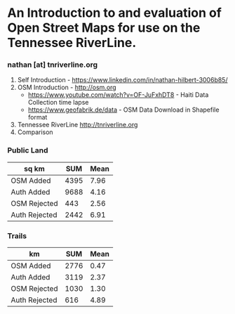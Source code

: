 

# An Introduction to and evaluation of Open Street Maps for use on the Tennessee RiverLine.

### nathan [at] tnriverline.org

 1. Self Introduction - https://www.linkedin.com/in/nathan-hilbert-3006b85/
 2. OSM Introduction - http://osm.org
    - https://www.youtube.com/watch?v=OF-JuFxhDT8 - Haiti Data Collection time lapse
    - https://www.geofabrik.de/data - OSM Data Download in Shapefile format
  3. Tennessee RiverLine http://tnriverline.org
  4. Comparison

### Public Land
sq km | SUM | Mean
--| -- | --
OSM Added | 4395 | 7.96
Auth Added | 9688 | 4.16
OSM Rejected | 443 | 2.56
Auth Rejected | 2442 | 6.91

### Trails

km | SUM | Mean
--| -- | --
OSM Added | 2776 | 0.47
Auth Added | 3119 | 2.37
OSM Rejected | 1030 | 1.30
Auth Rejected | 616 | 4.89
